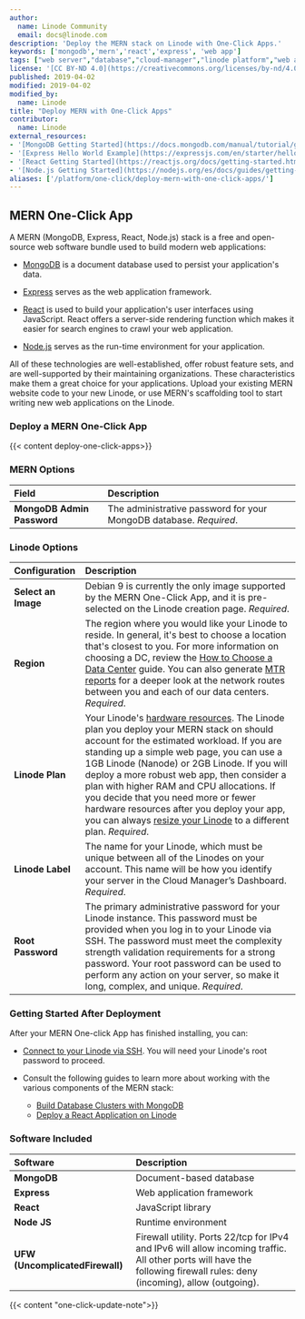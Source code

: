 ```yaml
---
author:
  name: Linode Community
  email: docs@linode.com
description: 'Deploy the MERN stack on Linode with One-Click Apps.'
keywords: ['mongodb','mern','react','express', 'web app']
tags: ["web server","database","cloud-manager","linode platform","web applications","one-click"]
license: '[CC BY-ND 4.0](https://creativecommons.org/licenses/by-nd/4.0)'
published: 2019-04-02
modified: 2019-04-02
modified_by:
  name: Linode
title: "Deploy MERN with One-Click Apps"
contributor:
  name: Linode
external_resources:
- '[MongoDB Getting Started](https://docs.mongodb.com/manual/tutorial/getting-started/)'
- '[Express Hello World Example](https://expressjs.com/en/starter/hello-world.html)'
- '[React Getting Started](https://reactjs.org/docs/getting-started.html)'
- '[Node.js Getting Started](https://nodejs.org/es/docs/guides/getting-started-guide/)'
aliases: ['/platform/one-click/deploy-mern-with-one-click-apps/']
---
```


## MERN One-Click App

A MERN (MongoDB, Express, React, Node.js) stack is a free and open-source web software bundle used to build modern web applications:

- [MongoDB](https://www.mongodb.com/) is a document database used to persist your application's data.

- [Express](https://expressjs.com/) serves as the web application framework.

- [React](https://reactjs.org/) is used to build your application's user interfaces using JavaScript. React offers a server-side rendering function which makes it easier for search engines to crawl your web application.

- [Node.js](https://nodejs.org/en/about/) serves as the run-time environment for your application.

All of these technologies are well-established, offer robust feature sets, and are well-supported by their maintaining organizations. These characteristics make them a great choice for your applications. Upload your existing MERN website code to your new Linode, or use MERN's scaffolding tool to start writing new web applications on the Linode.

### Deploy a MERN One-Click App

{{< content deploy-one-click-apps>}}

### MERN Options

| **Field** | **Description** |
|:--------------|:------------|
| **MongoDB Admin Password** | The administrative password for your MongoDB database. *Required*. |

### Linode Options

| **Configuration** | **Description** |
|:--------------|:------------|
| **Select an Image** | Debian 9 is currently the only image supported by the MERN One-Click App, and it is pre-selected on the Linode creation page. *Required*. |
| **Region** | The region where you would like your Linode to reside. In general, it's best to choose a location that's closest to you. For more information on choosing a DC, review the [How to Choose a Data Center](/docs/platform/how-to-choose-a-data-center) guide. You can also generate [MTR reports](/docs/networking/diagnostics/diagnosing-network-issues-with-mtr/) for a deeper look at the network routes between you and each of our data centers. *Required*. |
| **Linode Plan** | Your Linode's [hardware resources](/docs/platform/how-to-choose-a-linode-plan/#hardware-resource-definitions). The Linode plan you deploy your MERN stack on should account for the estimated workload. If you are standing up a simple web page, you can use a 1GB Linode (Nanode) or 2GB Linode. If you will deploy a more robust web app, then consider a plan with higher RAM and CPU allocations. If you decide that you need more or fewer hardware resources after you deploy your app, you can always [resize your Linode](/docs/platform/disk-images/resizing-a-linode/) to a different plan. *Required*. |
| **Linode Label** | The name for your Linode, which must be unique between all of the Linodes on your account. This name will be how you identify your server in the Cloud Manager’s Dashboard. *Required*. |
| **Root Password** | The primary administrative password for your Linode instance. This password must be provided when you log in to your Linode via SSH. The password must meet the complexity strength validation requirements for a strong password. Your root password can be used to perform any action on your server, so make it long, complex, and unique. *Required*. |


### Getting Started After Deployment

After your MERN One-click App has finished installing, you can:

- [Connect to your Linode via SSH](/docs/getting-started/#connect-to-your-linode-via-ssh). You will need your Linode's root password to proceed.

- Consult the following guides to learn more about working with the various components of the MERN stack:

    - [Build Database Clusters with MongoDB](/docs/databases/mongodb/build-database-clusters-with-mongodb/)
    - [Deploy a React Application on Linode](/docs/development/javascript/deploy-a-react-app-on-linode/)


### Software Included

| **Software** | **Description** |
|:--------------|:------------|
| **MongoDB** | Document-based database |
| **Express** | Web application framework |
| **React** | JavaScript library |
| **Node JS** | Runtime environment |
| **UFW (UncomplicatedFirewall)** | Firewall utility. Ports 22/tcp for IPv4 and IPv6 will allow incoming traffic. All other ports will have the following firewall rules: deny (incoming), allow (outgoing). |

{{< content "one-click-update-note">}}

